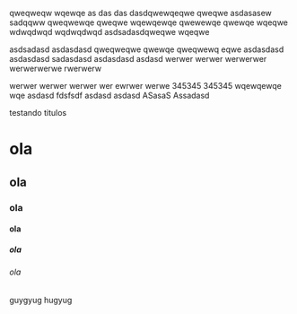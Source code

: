 qweqweqw
wqewqe
as
das
das
dasdqwewqeqwe
qweqwe
asdasasew
sadqqww
qweqwewqe
qweqwe
wqewqewqe
qwewewqe
qwewqe
wqeqwe wdwqdwqd
wqdwqdwqd
asdsadasdqweqwe
wqeqwe

asdsadasd
asdasdasd
qweqweqwe
qwewqe
qweqwewq
eqwe
asdasdasd
asdasdasd
sadasdasd
asdasdasd
asdasd
werwer
werwer
werwerwer
werwerwerwe
rwerwerw

werwer
werwer
werwer
wer
ewrwer
werwe
345345
345345
wqewqewqe
wqe
asdasd
fdsfsdf
asdasd
asdasd
ASasaS
Assadasd

testando titulos 
# ola
## ola
### ola
#### ola
##### ola
###### ola
guygyug
hugyug
